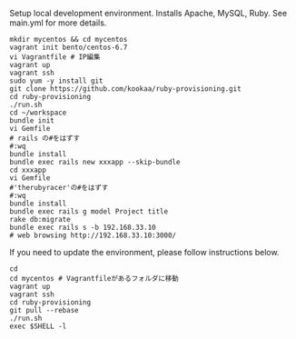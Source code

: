 Setup local development environment.  Installs Apache, MySQL, Ruby.  See main.yml for more details.

```
mkdir mycentos && cd mycentos
vagrant init bento/centos-6.7
vi Vagrantfile # IP編集
vagrant up
vagrant ssh
sudo yum -y install git
git clone https://github.com/kookaa/ruby-provisioning.git
cd ruby-provisioning
./run.sh
cd ~/workspace
bundle init
vi Gemfile
# rails の#をはずす
#:wq
bundle install
bundle exec rails new xxxapp --skip-bundle
cd xxxapp
vi Gemfile
#'therubyracer'の#をはずす
#:wq
bundle install
bundle exec rails g model Project title
rake db:migrate
bundle exec rails s -b 192.168.33.10
# web browsing http://192.168.33.10:3000/
```

If you need to update the environment, please follow instructions below.

```
cd
cd mycentos # Vagrantfileがあるフォルダに移動
vagrant up
vagrant ssh
cd ruby-provisioning
git pull --rebase
./run.sh
exec $SHELL -l
```


